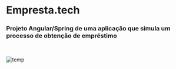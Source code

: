 # Empresta.tech

### Projeto Angular/Spring de uma aplicação que simula um processo de obtenção de empréstimo

<br>

![temp](https://user-images.githubusercontent.com/52302576/185675366-7f9e4d43-6d81-46cd-8ad9-3480f8abe170.png)
